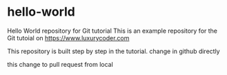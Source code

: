 # hello-world
Hello World repository for Git tutorial
This is an example repository for the Git tutoial on https://www.luxurycoder.com

This repository is built step by step in the tutorial.
change in github directly

this change to pull request from local
